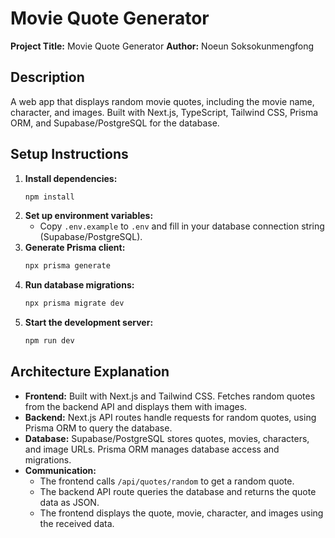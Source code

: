 # Movie Quote Generator

**Project Title:** Movie Quote Generator
**Author:** Noeun Soksokunmengfong

## Description

A web app that displays random movie quotes, including the movie name, character, and images. Built with Next.js, TypeScript, Tailwind CSS, Prisma ORM, and Supabase/PostgreSQL for the database.

## Setup Instructions

1. **Install dependencies:**
   ```powershell
   npm install
   ```
2. **Set up environment variables:**
   - Copy `.env.example` to `.env` and fill in your database connection string (Supabase/PostgreSQL).
3. **Generate Prisma client:**
   ```powershell
   npx prisma generate
   ```
4. **Run database migrations:**
   ```powershell
   npx prisma migrate dev
   ```
5. **Start the development server:**
   ```powershell
   npm run dev
   ```

## Architecture Explanation

- **Frontend:** Built with Next.js and Tailwind CSS. Fetches random quotes from the backend API and displays them with images.
- **Backend:** Next.js API routes handle requests for random quotes, using Prisma ORM to query the database.
- **Database:** Supabase/PostgreSQL stores quotes, movies, characters, and image URLs. Prisma ORM manages database access and migrations.
- **Communication:**
  - The frontend calls `/api/quotes/random` to get a random quote.
  - The backend API route queries the database and returns the quote data as JSON.
  - The frontend displays the quote, movie, character, and images using the received data.
